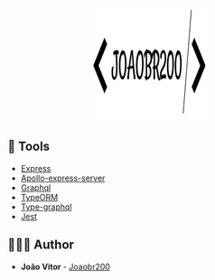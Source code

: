 <div align="center">
  <a href="https://www.joaobr200.life" target="_blank" rel="noreferrer">
   <img src="./.github/logo.svg" width="200" height="200">
  </a>
</div>



## 🧰 Tools

- [Express](https://expressjs.com/pt-br/)
- [Apollo-express-server](https://www.apollographql.com/)
- [Graphql](https://graphql.org/)
- [TypeORM](https://typeorm.io/#/)
- [Type-graphql](https://typegraphql.com/)
- [Jest](https://jestjs.io/)


## 🙅🏽‍♂️ Author

- **João Vitor** - [Joaobr200](https://www.joaobr200.life)